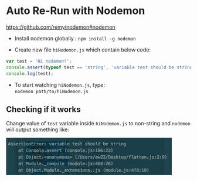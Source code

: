 # Auto Re-Run with Nodemon

https://github.com/remy/nodemon#nodemon

- Install nodemon globally : `npm install -g nodemon`

- Create new file `hiNodemon.js` which contain below code:
```js
var test = 'Hi nodemon!';
console.assert(typeof test == 'string', 'variable test should be string');
console.log(test);
```

- To start watching `hiNodemon.js`, type:  
  `nodemon path/to/hiNodemon.js`

## Checking if it works
Change value of `test` variable inside `hiNodemon.js` to non-string and `nodemon` will output something like:

![nodemon-assertion-error](../images/nodemon-assertion-error.png)